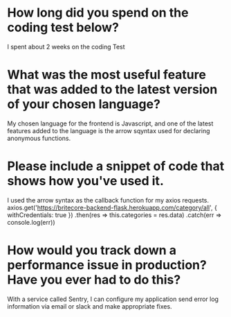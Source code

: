 # How long did you spend on the coding test below?
I spent about 2 weeks on the coding Test

# What was the most useful feature that was added to the latest version of your chosen language?
My chosen language for the frontend is Javascript, and one of the latest features added to the language is the arrow sqyntax used for declaring anonymous functions.

#  Please include a snippet of code that shows how you've used it.
I used the arrow syntax as the callback function for my axios requests.
    axios.get('https://britecore-backend-flask.herokuapp.com/category/all', { withCredentials: true })
        .then(res => this.categories = res.data)
        .catch(err => console.log(err))

# How would you track down a performance issue in production? Have you ever had to do this?
With a service called Sentry, I can configure my application send error log information via email or slack and make appropriate fixes.